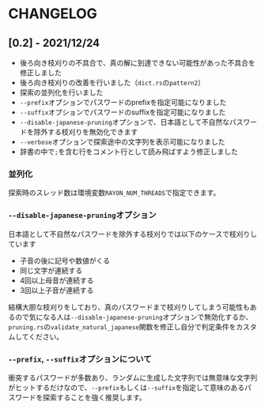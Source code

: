# CHANGELOG
## [0.2] - 2021/12/24
- 後ろ向き枝刈りの不具合で、真の解に到達できない可能性があった不具合を修正しました
- 後ろ向き枝刈りの改善を行いました（`dict.rs`の`pattern2`）
- 探索の並列化を行いました
- `--prefix`オプションでパスワードのprefixを指定可能になりました
- `--suffix`オプションでパスワードのsuffixを指定可能になりました
- `--disable-japanese-pruning`オプションで、日本語として不自然なパスワードを除外する枝刈りを無効化できます
- `--verbose`オプションで探索途中の文字列を表示可能になりました
- 辞書の中で`;`を含む行をコメント行として読み飛ばすよう修正しました

### 並列化
探索時のスレッド数は環境変数`RAYON_NUM_THREADS`で指定できます。

### `--disable-japanese-pruning`オプション
日本語として不自然なパスワードを除外する枝刈りでは以下のケースで枝刈りしています
- 子音の後に記号や数値がくる
- 同じ文字が連続する
- 4回以上母音が連続する
- 3回以上子音が連続する

結構大胆な枝刈りをしており、真のパスワードまで枝刈りしてしまう可能性もあるので気になる人は`--disable-japanese-pruning`オプションで無効化するか、`pruning.rs`の`validate_natural_japanese`関数を修正し自分で判定条件をカスタムしてください。

### `--prefix`, `--suffix`オプションについて
衝突するパスワードが多数あり、ランダムに生成した文字列では無意味な文字列がヒットするだけなので、`--prefix`もしくは`--suffix`を指定して意味のあるパスワードを探索することを強く推奨します。
